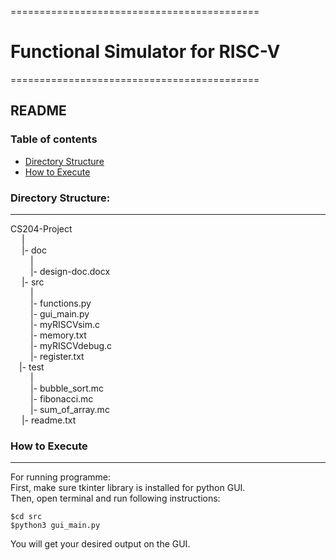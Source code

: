 ===========================================
# Functional Simulator for RISC-V
===========================================

## README

### Table of contents
- [Directory Structure](#directory-structure)
- [How to Execute](#how-to-execute)



### Directory Structure:
----------
CS204-Project \
 &ensp;&ensp; | \
 &ensp;&ensp; |- doc \
 &ensp;&ensp;&ensp;&ensp;   | \
 &ensp;&ensp;&ensp;&ensp;   |- design-doc.docx \
 &ensp;&ensp; |- src \
 &ensp;&ensp;&ensp;&ensp;     | \
 &ensp;&ensp;&ensp;&ensp;    |- functions.py \
 &ensp;&ensp;&ensp;&ensp;    |- gui_main.py \
 &ensp;&ensp;&ensp;&ensp;    |- myRISCVsim.c \
 &ensp;&ensp;&ensp;&ensp;    |- memory.txt \
 &ensp;&ensp;&ensp;&ensp;    |- myRISCVdebug.c \
 &ensp;&ensp;&ensp;&ensp;    |- register.txt \
 &ensp;&ensp;|- test \
 &ensp;&ensp;&ensp;&ensp;  | \
 &ensp;&ensp;&ensp;&ensp;  |- bubble_sort.mc  \
 &ensp;&ensp;&ensp;&ensp;  |- fibonacci.mc  \
 &ensp;&ensp;&ensp;&ensp;  |- sum_of_array.mc  \
 &ensp;&ensp; |- readme.txt 
  
### How to Execute 
----------
For running programme: \
	First, make sure tkinter library is installed for python GUI. \
	Then, open terminal and run following instructions: 
	
	$cd src
	$python3 gui_main.py
	
You will get your desired output on the GUI.
